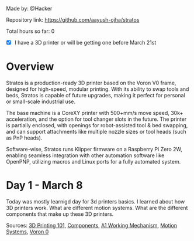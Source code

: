 Made by: @Hacker

Repository link: https://github.com/aayush-ojha/stratos

Total hours so far: 0

- [x] I have a 3D printer or will be getting one before March 21st

# Overview
Stratos is a production-ready 3D printer based on the Voron V0 frame, designed for high-speed, modular printing. With its ability to swap tools and beds, Stratos is capable of future upgrades, making it perfect for personal or small-scale industrial use.

The base machine is a CoreXY printer with 500+mm/s move speed, 30k+ acceleration, and the option for tool changer slots in the future. The printer is partially enclosed, with openings for robot-assisted tool & bed swapping, and can support attachments like multiple nozzle sizes or tool heads (such as PnP heads).

Software-wise, Stratos runs Klipper firmware on a Raspberry Pi Zero 2W, enabling seamless integration with other automation software like OpenPNP, utilizing macros and Linux ports for a fully automated system.

# Day 1 - March 8
Today was mostly learnigd day for 3d printers basics. I learned about how 3D printers work. What are different motion systems. What are the different components that make up these 3D printers.

Sources:
[3D Printing 101](https://youtu.be/2vFdwz4U1VQ?si=QUZFb_pU4gHgNt1N), [Components](https://youtu.be/JdfztjEP_bI?si=hDDcotL8uJTzBY1u), [A1 Working Mechanism](https://youtu.be/f94CnlQ0eq4?si=-deSeY4AHk9v1GZ6), [Motion Systems](https://youtu.be/EzUxiXQdMVY?si=VQI68GFso1Bqav_4), [Voron 0](https://youtu.be/4VSu_gG-nlk?si=UXWqq0PTuPSd19jw)
